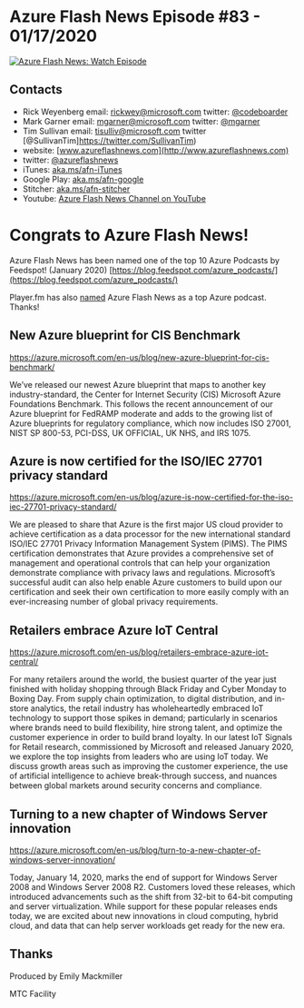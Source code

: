 # Azure Flash News Episode #83 - 01/17/2020

[![Azure Flash News: Watch Episode](https://img.youtube.com/vi/mYVNgrQvYDE/0.jpg)](https://youtu.be/mYVNgrQvYDE "Azure Flash News: Episode 83")


## Contacts
* Rick Weyenberg  email: rickwey@microsoft.com twitter: [@codeboarder](https://www.twitter.com/codeboarder)
* Mark Garner email: mgarner@microsoft.com twitter: [@mgarner](https://www.twitter.com/mgarner)
* Tim Sullivan email: tisulliv@microsoft.com twitter [@SullivanTim]https://twitter.com/SullivanTim)
* website: [www.azureflashnews.com](http://www.azureflashnews.com)
* twitter: [@azureflashnews](https://www.twitter.com/azureflashnews)
* iTunes: [aka.ms/afn-iTunes](https://aka.ms/afn-iTunes)
* Google Play: [aka.ms/afn-google](https://aka.ms/afn-google)
* Stitcher: [aka.ms/afn-stitcher](https://aka.ms/afn-stitcher)
* Youtube: [Azure Flash News Channel on YouTube](https://www.youtube.com/channel/UCV6U_D4q7OxQaf0rFfEb6fQ)

# Congrats to Azure Flash News!
Azure Flash News has been named one of the top 10 Azure Podcasts by Feedspot!  (January 2020)
[https://blog.feedspot.com/azure_podcasts/](https://blog.feedspot.com/azure_podcasts/) 

Player.fm has also [named](https://player.fm/podcasts/azure) Azure Flash News as a top Azure podcast.  Thanks!

## New Azure blueprint for CIS Benchmark

https://azure.microsoft.com/en-us/blog/new-azure-blueprint-for-cis-benchmark/

We’ve released our newest Azure blueprint that maps to another key industry-standard, the Center for Internet Security (CIS) Microsoft Azure Foundations Benchmark. This follows the recent announcement of our Azure blueprint for FedRAMP moderate and adds to the growing list of Azure blueprints for regulatory compliance, which now includes ISO 27001, NIST SP 800-53, PCI-DSS, UK OFFICIAL, UK NHS, and IRS 1075.

## Azure is now certified for the ISO/IEC 27701 privacy standard

https://azure.microsoft.com/en-us/blog/azure-is-now-certified-for-the-iso-iec-27701-privacy-standard/

We are pleased to share that Azure is the first major US cloud provider to achieve certification as a data processor for the new international standard ISO/IEC 27701 Privacy Information Management System (PIMS). The PIMS certification demonstrates that Azure provides a comprehensive set of management and operational controls that can help your organization demonstrate compliance with privacy laws and regulations. Microsoft’s successful audit can also help enable Azure customers to build upon our certification and seek their own certification to more easily comply with an ever-increasing number of global privacy requirements.

## Retailers embrace Azure IoT Central

https://azure.microsoft.com/en-us/blog/retailers-embrace-azure-iot-central/

For many retailers around the world, the busiest quarter of the year just finished with holiday shopping through Black Friday and Cyber Monday to Boxing Day. From supply chain optimization, to digital distribution, and in-store analytics, the retail industry has wholeheartedly embraced IoT technology to support those spikes in demand; particularly in scenarios where brands need to build flexibility, hire strong talent, and optimize the customer experience in order to build brand loyalty. In our latest IoT Signals for Retail research, commissioned by Microsoft and released January 2020, we explore the top insights from leaders who are using IoT today. We discuss growth areas such as improving the customer experience, the use of artificial intelligence to achieve break-through success, and nuances between global markets around security concerns and compliance.

## Turning to a new chapter of Windows Server innovation

https://azure.microsoft.com/en-us/blog/turn-to-a-new-chapter-of-windows-server-innovation/

Today, January 14, 2020, marks the end of support for Windows Server 2008 and Windows Server 2008 R2. Customers loved these releases, which introduced advancements such as the shift from 32-bit to 64-bit computing and server virtualization. While support for these popular releases ends today, we are excited about new innovations in cloud computing, hybrid cloud, and data that can help server workloads get ready for the new era.

## Thanks
Produced by Emily Mackmiller

MTC Facility